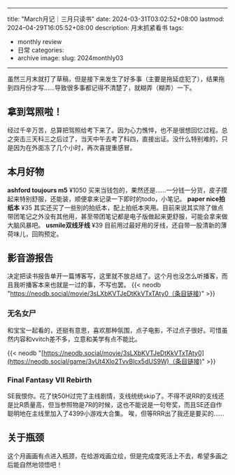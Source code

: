 

---
title: "March月记｜三月只读书"
date: 2024-03-31T03:02:52+08:00
lastmod: 2024–04-29T16:05:52+08:00
description: 月末抓紧看书
tags:
- monthly review 
- 日常
categories:
- archive
image: 
slug: 2024monthly03
---

虽然三月末就打了草稿，但是接下来发生了好多事（主要是拖延症犯了），结果拖到四月份才写……导致很多事都记得不清楚了，就糊弄（糊弄）一下。
## 拿到驾照啦！
经过千辛万苦，总算把驾照给考下来了。因为心力憔悴，也不是很想回忆过程。总之突击三天科三之后过了，当天中午去考了科四，直接出证。没什么特别难的，只是因为在外面冻了几个小时，再次喜提重感冒。
## 本月好物
**ashford toujours m5** ¥1050
买来当钱包的，果然还是……一分钱一分货，皮子摸起来特别舒服，还能装，顺便拿来记录一下即时的todo，小笔记。
**paper nice拍纸本** ¥35
其实还买了一些别的拍纸本，配上拍纸本夹用。目前来说其实除了做点带团笔记之外没有其他用，甚至带团笔记都是电子版做起来更舒服，可能会拿来做大脑风暴吧。
**usmile双线牙线** ¥39
目前用过最好用的牙线，还自带一股清新的薄荷味儿，回购预定。
## 影音游报告
决定把读书报告单开一篇博客写，这里就不放总结了。这个月也没怎么听播客，而且我听播客本来也就是一过的事，不写也罢。
{{< neodb "https://neodb.social/movie/3sLXbKVTJeDtKkVTxTAty0（条目链接)" >}} 
### 无名女尸
和宝宝一起看的，还挺有意思，喜欢那种氛围，点子电影，不过点子很好。可惜虽然内容和vvitch差不多，立意和美学有点不能比。

{{< neodb "[https://neodb.social/movie/3sLXbKVTJeDtKkVTxTAty0](https://neodb.social/game/3vUt4Xlo2TvvBlcx5dUS9W)（条目链接)" >}} 
### Final Fantasy VII Rebirth
SE我恨你。花了快50H过完了主线剧情，支线统统skip了。不得不说RR的支线还是比R质量高，但当参照物是7R的时候，这也不能说是一句夸奖，而且SE还自作聪明地在主线里加入了4399小游戏大合集。
唉，但等RRR出了我还是要买的……
## 关于瓶颈
这个月画画有点进入瓶颈，在给游戏画立绘，但是完成度死活上不去，希望多画之后能自然地领悟吧！

